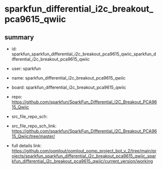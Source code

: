 # sparkfun_differential_i2c_breakout_pca9615_qwiic
 
## summary 
* id: sparkfun_sparkfun_differential_i2c_breakout_pca9615_qwiic_sparkfun_differential_i2c_breakout_pca9615_qwiic
* user: sparkfun
* name: sparkfun_differential_i2c_breakout_pca9615_qwiic
* board: sparkfun_differential_i2c_breakout_pca9615_qwiic
* repo: https://github.com/sparkfun/SparkFun_Differential_I2C_Breakout_PCA9615_Qwiic



* src_file_repo_sch: 
* src_file_repo_sch_link: https://github.com/sparkfun/SparkFun_Differential_I2C_Breakout_PCA9615_Qwiic/tree/master/
* full details link: https://github.com/oomlout/oomlout_oomp_project_bot_v_2/tree/main/projects/sparkfun_sparkfun_differential_i2c_breakout_pca9615_qwiic_sparkfun_differential_i2c_breakout_pca9615_qwiic/current_version/working  







